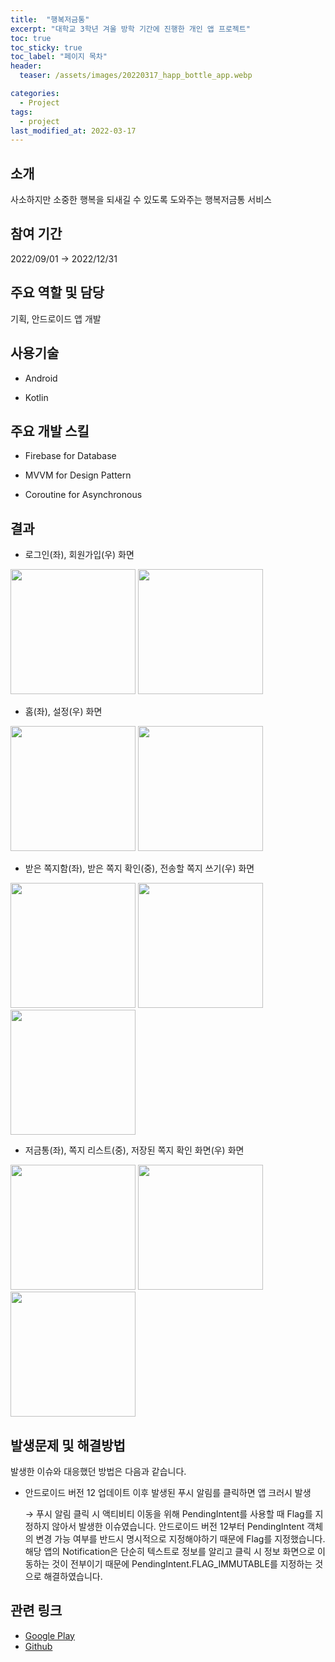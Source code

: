 ```yaml
---
title:  "행복저금통"
excerpt: "대학교 3학년 겨울 방학 기간에 진행한 개인 앱 프로젝트"
toc: true
toc_sticky: true
toc_label: "페이지 목차"
header:
  teaser: /assets/images/20220317_happ_bottle_app.webp

categories:
  - Project
tags:
  - project
last_modified_at: 2022-03-17
---
```


## 소개

사소하지만 소중한 행복을 되새길 수 있도록 도와주는 행복저금통 서비스<br/>

## 참여 기간

2022/09/01 → 2022/12/31<br/>


## 주요 역할 및 담당

기획, 안드로이드 앱 개발<br/>

## 사용기술

- Android
  
- Kotlin
  

## 주요 개발 스킬

- Firebase for Database
  
- MVVM for Design Pattern
  
- Coroutine for Asynchronous
  
  
## 결과

- 로그인(좌), 회원가입(우) 화면
  

 <img src="/assets/images/20220317_happy_bottle_login.jpeg" width="200"/> <img src="/assets/images/20220317_happy_bottle_sign_in.jpeg" width="200"/>

- 홈(좌), 설정(우) 화면
  

<img src="/assets/images/20220317_happy_bottle_home.gif" width="200"/> <img src="/assets/images/20220317_happy_bottle_settings.jpeg" width="200"/>

- 받은 쪽지함(좌), 받은 쪽지 확인(중), 전송할 쪽지 쓰기(우) 화면
  

<img src="/assets/images/20220317_happy_bottle_send_msg.jpeg" width="200"/> <img src="/assets/images/20220317_happy_bottle_check_send_msg.jpeg" width="200"/> <img src="/assets/images/20220317_happy_bottle_write_send_msg.jpeg" width="200"/>

- 저금통(좌), 쪽지 리스트(중), 저장된 쪽지 확인 화면(우) 화면
  

<img src="/assets/images/20220317_happy_bottle_check_bottle.jpeg" width="200"/> <img src="/assets/images/20220317_happy_bottle_check_save_msg.jpeg" width="200"/> <img src="/assets/images/20220317_happy_bottle_confirm_save_msg.jpeg" width="200"/>


## 발생문제 및 해결방법

발생한 이슈와 대응했던 방법은 다음과 같습니다.<br/>

- 안드로이드 버전 12 업데이트 이후 발생된 푸시 알림를 클릭하면 앱 크러시 발생
  
  → 푸시 알림 클릭 시 액티비티 이동을 위해 PendingIntent를 사용할 때 Flag를 지정하지 않아서 발생한 이슈였습니다. 안드로이드 버전 12부터 PendingIntent 객체의 변경 가능 여부를 반드시 명시적으로 지정해야하기 때문에 Flag를 지정했습니다. 해당 앱의 Notification은 단순히 텍스트로 정보를 알리고 클릭 시 정보 화면으로 이동하는 것이 전부이기 때문에 PendingIntent.FLAG_IMMUTABLE를 지정하는 것으로 해결하였습니다. 
  
## 관련 링크

- [Google Play](https://play.google.com/store/apps/details?id=kr.co.yeeunlee.own.project1.mywriting&hl=ko)
- [Github](https://github.com/YeeunLee8245/HappyBottle-Android)
